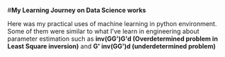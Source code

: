 #**My Learning Journey on Data Science works**

Here was my practical uses of machine learning in python environment. Some of them were similar to what I've learn in engineering about parameter estimation such as **inv(GG')G'd (Overdetermined problem in Least Square inversion)** and **G' inv(GG')d (underdetermined problem)**
